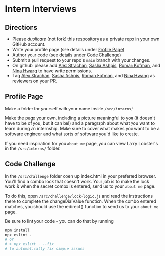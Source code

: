 # Intern Interviews
## Directions
- Please *duplicate* (not fork) this respository as a private repo in your own GitHub account.
- Write your profile page (see details under [Profile Page](#profile-page))
- Author your code (see details under [Code Challenge](#code-challenge))
- Submit a pull request to your repo's `main` branch with your changes.
- On github, please add [Alex Strachan](https://github.com/metalsheep/), [Sasha Ashpis](https://github.com/sasha-ashpis), [Roman Kofman](https://github.com/rkofman-lob), and [Nina Hwang](https://github.com/nihwang) to have write permissions.
- Tag [Alex Strachan](https://github.com/metalsheep/), [Sasha Ashpis](https://github.com/sasha-ashpis), [Roman Kofman](https://github.com/rkofman-lob), and [Nina Hwang](https://github.com/nihwang) as reviewers on your PR.

## Profile Page
Make a folder for yourself with your name inside `/src/interns/`.

Make the page your own, including a picture meaningful to you (it doesn't have to be of you, but it can be!) and a paragraph about what you want to learn during an internship.  Make sure to cover what makes you want to be a software engineer and what sorts of software you'd like to create.

If you need inspiration for you `about me` page, you can view Larry Lobster's in the `/src/interns/` folder.

## Code Challenge
In the `/src/challenge` folder open up index.html in your preferred browser.  You'll find a combo lock that doesn't work.  Your job is to make the lock work & when the secret combo is entered, send us to your `about me` page.

To do this, open `/src/challenge/lock-logic.js` and read the instructions there to complete the changeDialValue function.  When the combo entered matches, you should use the redirect() function to send us to your `about me` page.

Be sure to lint your code - you can do that by running
```sh
npm install
npx eslint .
# or
# > npx eslint . --fix
# to automatically fix simple issues
```
